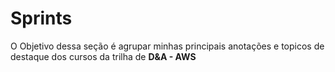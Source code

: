 # Sprints

O Objetivo dessa seção é agrupar minhas principais anotações e topicos de destaque dos cursos da trilha de **D&A - AWS**